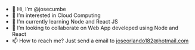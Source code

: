- 👋 Hi, I’m @josecumbe
- 👀 I’m interested in Cloud Computing
- 🌱 I’m currently learning Node and React JS
- 💞️ I’m looking to collaborate on Web App developed using Node and React
- 📫 How to reach me? Just send a email to joseorlando182@hotmail.com
